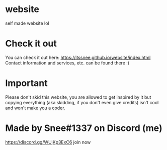 # website
self made website lol

# Check it out
You can check it out here: https://itssnee.github.io/website/index.html
Contact information and services, etc. can be found there :)

# Important
Please don't skid this website, you are allowed to get inspired by it but copying everything (aka skidding, if you don't even give credits) isn't cool and won't make you a coder.

# Made by Snee#1337 on Discord (me)
https://discord.gg/WUjKp3ExC6 join now
